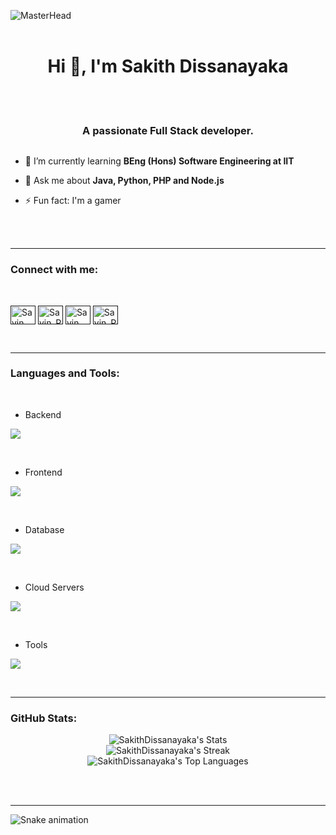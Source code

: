 ![MasterHead](https://user-images.githubusercontent.com/74038190/225813708-98b745f2-7d22-48cf-9150-083f1b00d6c9.gif)<br>
<br>
<h1 align="center">Hi 👋, I'm Sakith Dissanayaka</h1><br><br>
<h3 align="center">A passionate Full Stack developer.</h3>

<p align="left"> <a href="https://twitter.com/" target="blank"><img src="https://img.shields.io/twitter/follow/?logo=twitter&style=for-the-badge" alt="" /></a> </p>

- 🌱 I’m currently learning **BEng (Hons) Software Engineering at IIT**

- 💬 Ask me about **Java, Python, PHP and Node.js**

- ⚡ Fun fact: I'm a gamer

<br>
<br>
<hr>

<!---------------------------------------------------------------------------------------------------- Social ---------------------------------------------------------------------------------------------------------------------->

<h3 align="left">Connect with me:</h3><br>
<p align="left">
<a href="" target="blank"><img align="center" src="https://raw.githubusercontent.com/rahuldkjain/github-profile-readme-generator/master/src/images/icons/Social/linked-in-alt.svg" alt="Savin Pathirana" height="30" width="40" /></a>
<a href="" target="blank"><img align="center" src="https://raw.githubusercontent.com/rahuldkjain/github-profile-readme-generator/master/src/images/icons/Social/stack-overflow.svg" alt="Savin_Pathirana" height="30" width="40" /></a>
<a href="" target="blank"><img align="center" src="https://raw.githubusercontent.com/rahuldkjain/github-profile-readme-generator/master/src/images/icons/Social/facebook.svg" alt="Savin Pathirana" height="30" width="40" /></a>
<a href="" target="blank"><img align="center" src="https://raw.githubusercontent.com/rahuldkjain/github-profile-readme-generator/master/src/images/icons/Social/instagram.svg" alt="Savin_Pathirana" height="30" width="40" /></a>
</p>
<br>

<hr>
<!---------------------------------------------------------------------------------------------------- Tools ---------------------------------------------------------------------------------------------------------------------->

<h3 align="left">Languages and Tools:</h3><br>

- Backend
<p align="left">
  <a href="https://skillicons.dev">
    <img src="https://skillicons.dev/icons?i=php,java,nodejs,py,flask,fastapi" />
  </a>
</p>
<br>

- Frontend
<p align="left">
  <a href="https://skillicons.dev">
    <img src="https://skillicons.dev/icons?i=html,css,js,react" />
  </a>
</p>
<br>

- Database
<p align="left">
  <a href="https://skillicons.dev">
    <img src="https://skillicons.dev/icons?i=mongodb,mysql" />
  </a>
</p>
<br>

- Cloud Servers
<p align="left">
  <a href="https://skillicons.dev">
    <img src="https://skillicons.dev/icons?i=azure,aws,gcp,firebase" />
  </a>
</p>
<br>

- Tools
<p align="left">
  <a href="https://skillicons.dev">
    <img src="https://skillicons.dev/icons?i=git,github,docker,figma,idea,vscode,postman" />
  </a>
</p>

<br/>
<hr>

<!---------------------------------------------------------------------------------------------------- Stats ---------------------------------------------------------------------------------------------------------------------->

<h3 align="left">GitHub Stats:</h3>
<div align="center">
 
![SakithDissanayaka's Stats](https://github-readme-stats.vercel.app/api?username=SakithDissanayaka&theme=vue-dark&show_icons=true&hide_border=true&count_private=true) <br>
![SakithDissanayaka's Streak](https://github-readme-streak-stats.herokuapp.com/?user=SakithDissanayaka&theme=vue-dark&hide_border=true) <br>
![SakithDissanayaka's Top Languages](https://github-readme-stats.vercel.app/api/top-langs/?username=SakithDissanayaka&theme=vue-dark&show_icons=true&hide_border=true&layout=compact) <br>

</div>

<br><br>
<hr>
<!---------------------------------------------------------------------------------------------------- Snake ---------------------------------------------------------------------------------------------------------------------->

![Snake animation](https://github.com/eagrundy/eagrundy/blob/output/github-contribution-grid-snake.svg)





